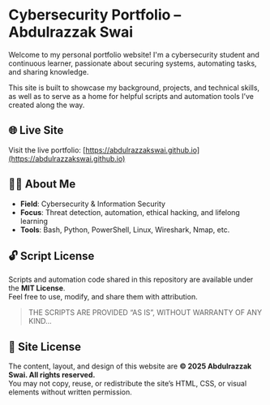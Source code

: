 # Cybersecurity Portfolio – Abdulrazzak Swai

Welcome to my personal portfolio website! I'm a cybersecurity student and continuous learner, passionate about securing systems, automating tasks, and sharing knowledge.

This site is built to showcase my background, projects, and technical skills, as well as to serve as a home for helpful scripts and automation tools I’ve created along the way.

## 🌐 Live Site

Visit the live portfolio: [https://abdulrazzakswai.github.io](https://abdulrazzakswai.github.io)

## 👨‍💻 About Me

- **Field**: Cybersecurity & Information Security
- **Focus**: Threat detection, automation, ethical hacking, and lifelong learning
- **Tools**: Bash, Python, PowerShell, Linux, Wireshark, Nmap, etc.

## 🔓 Script License

Scripts and automation code shared in this repository are available under the **MIT License**.  
Feel free to use, modify, and share them with attribution.

> THE SCRIPTS ARE PROVIDED “AS IS”, WITHOUT WARRANTY OF ANY KIND...

## 🚫 Site License

The content, layout, and design of this website are **© 2025 Abdulrazzak Swai. All rights reserved.**  
You may not copy, reuse, or redistribute the site’s HTML, CSS, or visual elements without written permission.
